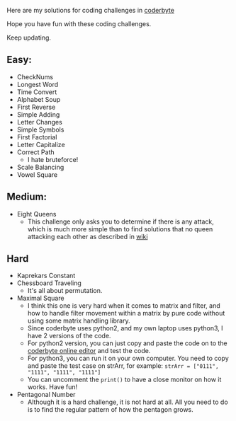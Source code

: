 Here are my solutions for coding challenges in [coderbyte](https://www.coderbyte.com)

Hope you have fun with these coding challenges.

Keep updating.

## Easy:
- CheckNums
- Longest Word 
- Time Convert
- Alphabet Soup
- First Reverse
- Simple Adding
- Letter Changes
- Simple Symbols
- First Factorial
- Letter Capitalize
- Correct Path
  - I hate bruteforce!
- Scale Balancing
- Vowel Square

## Medium:
- Eight Queens
  - This challenge only asks you to determine if there is any attack, which is much more simple than to find solutions that no queen attacking each other as described in [wiki](https://en.wikipedia.org/wiki/Eight_queens_puzzle#Solutions)

## Hard
- Kaprekars Constant 
- Chessboard Traveling
  - It's all about permutation.
- Maximal Square
  - I think this one is very hard when it comes to matrix and filter, and how to handle filter movement within a matrix by pure code without using some matrix handling library.
  - Since coderbyte uses python2, and my own laptop uses python3, I have 2 versions of the code. 
  - For python2 version, you can just copy and paste the code on to the [coderbyte online editor](https://www.coderbyte.com/information/Maximal%20Square) and test the code.
  - For python3, you can run it on your own computer. You need to copy and paste the test case on strArr, for example: `strArr = ["0111", "1111", "1111", "1111"]`
  - You can uncomment the `print()` to have a close monitor on how it works. Have fun!
- Pentagonal Number
  - Although it is a hard challenge, it is not hard at all. All you need to do is to find the regular pattern of how the pentagon grows.
